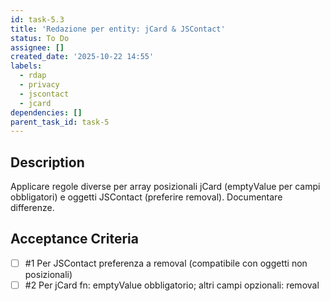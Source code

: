 ```yaml
---
id: task-5.3
title: 'Redazione per entity: jCard & JSContact'
status: To Do
assignee: []
created_date: '2025-10-22 14:55'
labels:
  - rdap
  - privacy
  - jscontact
  - jcard
dependencies: []
parent_task_id: task-5
---
```


## Description

<!-- SECTION:DESCRIPTION:BEGIN -->
Applicare regole diverse per array posizionali jCard (emptyValue per campi obbligatori) e oggetti JSContact (preferire removal). Documentare differenze.
<!-- SECTION:DESCRIPTION:END -->

## Acceptance Criteria
<!-- AC:BEGIN -->
- [ ] #1 Per JSContact preferenza a removal (compatibile con oggetti non posizionali)
- [ ] #2 Per jCard fn: emptyValue obbligatorio; altri campi opzionali: removal
<!-- AC:END -->
